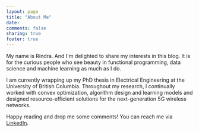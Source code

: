 ```yaml
---
layout: page
title: "About Me"
date: 
comments: false
sharing: true
footer: true
---
```


My name is Rindra. And I'm delighted to share my interests in this blog. It is for the curious people who see beauty in functional programming, data science and machine learning as much as I do.

I am currently wrapping up my PhD thesis in Electrical Engineering at the University of British Columbia. Throughout my research, I continually worked with convex optimization, algorithm design and learning models and designed resource-efficient solutions for the next-generation 5G wireless networks.

Happy reading and drop me some comments! You can reach me via [LinkedIn](https://www.linkedin.com/in/rindranirina).
